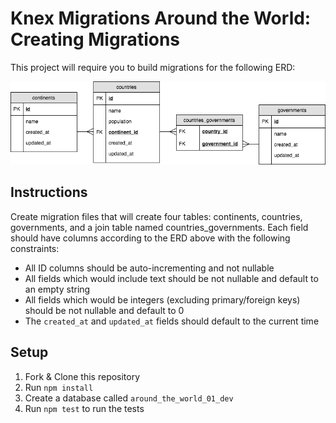 # Knex Migrations Around the World: Creating Migrations

This project will require you to build migrations for the following ERD:

![entity relationship diagram](./resources/erd.png)

## Instructions

Create migration files that will create four tables: continents, countries, governments, and a join table named countries_governments. Each field should have columns according to the ERD above with the following constraints:

- All ID columns should be auto-incrementing and not nullable
- All fields which would include text should be not nullable and default to an empty string
- All fields which would be integers (excluding primary/foreign keys) should be not nullable and default to 0
- The `created_at` and `updated_at` fields should default to the current time

## Setup

1. Fork & Clone this repository
1. Run `npm install`
1. Create a database called `around_the_world_01_dev`
1. Run `npm test` to run the tests
